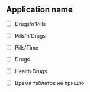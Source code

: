 ## Application name
- [ ] Drugs'n'Pills
- [ ] Pills'n'Drugs
- [ ] Pills'Time
- [ ] Drugs
- [ ] Health Drugs
- [ ] Время таблеток не пришло

